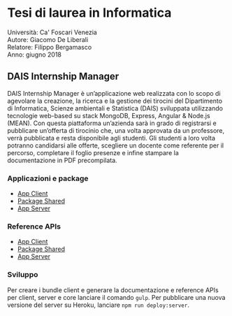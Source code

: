 # Tesi di laurea in Informatica

Università: Ca' Foscari Venezia <br>
Autore: Giacomo De Liberali <br>
Relatore: Filippo Bergamasco <br>
Anno: giugno 2018

## DAIS Internship Manager

DAIS Internship Manager è un’applicazione web realizzata con lo scopo di agevolare la creazione, la ricerca e la gestione dei tirocini del Dipartimento di Informatica, Scienze ambientali e Statistica (DAIS) sviluppata utilizzando tecnologie web-based su stack MongoDB, Express, Angular & Node.js (MEAN).
Con questa piattaforma un’azienda sarà in grado di registrarsi e pubblicare un’offerta di tirocinio che, una volta approvata da un professore, verrà pubblicata e resta disponibile agli studenti. Gli studenti a loro volta potranno candidarsi alle offerte, scegliere un docente come referente per il percorso, completare il foglio presenze e infine stampare la documentazione in PDF precompilata.

### Applicazioni e package

- [App Client](https://github.com/giacomodeliberali/thesis-dais-internship-manager/tree/master/client)
- [Package Shared](https://github.com/giacomodeliberali/thesis-dais-internship-manager/tree/master/core)
- [App Server](https://github.com/giacomodeliberali/thesis-dais-internship-manager/tree/master/server)

### Reference APIs

- [App Client](https://giacomodeliberali.github.io/thesis-dais-internship-manager/dev-docs/client)
- [Package Shared](https://giacomodeliberali.github.io/thesis-dais-internship-manager/dev-docs/core)
- [App Server](https://giacomodeliberali.github.io/thesis-dais-internship-manager/dev-docs/server)

### Sviluppo

Per creare i bundle client e generare la documentazione e reference APIs per client, server e core lanciare il comando `gulp`. Per pubblicare una nuova versione del server su Heroku, lanciare `npm run deploy:server`.
